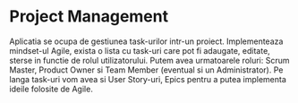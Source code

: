 # Project Management

Aplicatia se ocupa de gestiunea task-urilor intr-un proiect. Implementeaza mindset-ul Agile, exista o lista cu task-uri care pot fi adaugate, editate, sterse in functie de rolul utilizatorului. Putem avea urmatoarele roluri: Scrum Master, Product Owner si Team Member (eventual si un Administrator). Pe langa task-uri vom avea si User Story-uri, Epics pentru a putea implementa ideile folosite de Agile.
